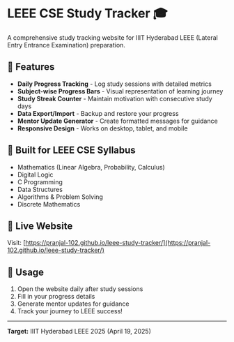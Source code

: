 # LEEE CSE Study Tracker 🎓

A comprehensive study tracking website for IIIT Hyderabad LEEE (Lateral Entry Entrance Examination) preparation.

## 🌟 Features
- **Daily Progress Tracking** - Log study sessions with detailed metrics
- **Subject-wise Progress Bars** - Visual representation of learning journey  
- **Study Streak Counter** - Maintain motivation with consecutive study days
- **Data Export/Import** - Backup and restore your progress
- **Mentor Update Generator** - Create formatted messages for guidance
- **Responsive Design** - Works on desktop, tablet, and mobile

## 🎯 Built for LEEE CSE Syllabus
- Mathematics (Linear Algebra, Probability, Calculus)
- Digital Logic
- C Programming  
- Data Structures
- Algorithms & Problem Solving
- Discrete Mathematics

## 🚀 Live Website
Visit: [https://pranjal-102.github.io/leee-study-tracker/](https://pranjal-102.github.io/leee-study-tracker/)

## 📱 Usage
1. Open the website daily after study sessions
2. Fill in your progress details
3. Generate mentor updates for guidance
4. Track your journey to LEEE success!

---
**Target:** IIIT Hyderabad LEEE 2025 (April 19, 2025)
